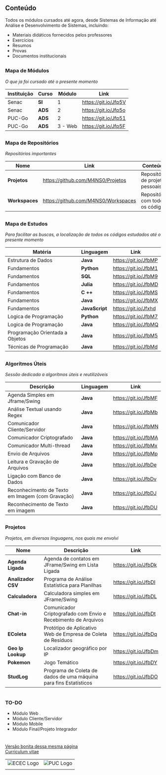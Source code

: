 ## Conteúdo

Todos os módulos cursados até agora, desde Sistemas de Informação até Análise e Desenvolvimento de Sistemas, incluindo:

  + Materiais didáticos fornecidos pelos professores
  + Exercícios
  + Resumos
  + Provas
  + Documentos institucionais

##

### Mapa de Módulos
_O que ja foi cursado até o presente momento_

| Instituição | Curso   | Módulo | Link                 |
| ----------- | ------- | ------ | -------------------- |
| Senac       | **SI**  | 1      | https://git.io/Jfp5V |
| Senac       | **ADS** | 2      | https://git.io/Jfp5o |
| PUC-Go      | **ADS** | 2      | https://git.io/Jfp51 |
| PUC-Go      | **ADS** | 3 - Web| https://git.io/Jfp5F |

##

### Mapa de Repositórios
_Repositórios importantes_

| Nome           | Link                                | Conteúdo                         |
| -------------- | ----------------------------------- | -------------------------------- |
| **Projetos**   | https://github.com/M4NS0/Projetos   | Repositório de projetos pessoais |
| **Workspaces** | https://github.com/M4NS0/Workspaces | Repositório com todos os códigos |

##

### Mapa de Estudos

_Para facilitar as buscas, a localização de todos os códigos estudados até o presente momento_ 

| Matéria                         | Linguagem      | Link                 |
| ------------------------------- | -------------- | -------------------- |
| Estrutura de Dados              | **Java**       | https://git.io/JfbMP |
| Fundamentos                     | **Python**     | https://git.io/JfbM1 |
| Fundamentos                     | **SQL**        | https://git.io/JfbM9 |
| Fundamentos                     | **Julia**      | https://git.io/JfbMD |
| Fundamentos                     | **C ++**       | https://git.io/JfbMS |
| Fundamentos                     | **Java**       | https://git.io/JfbMX |
| Fundamentos                     | **JavaScript** | https://git.io/Jfxhd |
| Logica de Programação           | **Python**     | https://git.io/JfbM7 |
| Logica de Programação           | **Java**       | https://git.io/JfbMQ |
| Programação Orientada a Objetos | **Java**       | https://git.io/JfbM5 |
| Técnicas de Programação         | **Java**       | https://git.io/JfbMd |

##

### Algorítmos Úteis

_Sessão dedicada a algorítmos úteis e reutilizáveis_

| Descrição                                        | Linguagem | Link                 |
| ------------------------------------------------ | --------- | -------------------- |
| Agenda Simples em Jframe/Swing                   | **Java**  | https://git.io/JfbMF |
| Análise Textual usando Regex                     | **Java**  | https://git.io/JfbMb |
| Comunicador Cliente/Servidor                     | **Java**  | https://git.io/JfbMN |
| Comunicador Criptografado                        | **Java**  | https://git.io/JfbMA |
| Comunicador Multi-thread                         | **Java**  | https://git.io/JfbMx |
| Envio de Arquivos                                | **Java**  | https://git.io/JfbMp |
| Leitura e Gravação de Arquivos                   | **Java**  | https://git.io/JfbDe |
| Ligação com Banco de Dados                       | **Java**  | https://git.io/JfbDv |
| Reconhecimento de Texto em Imagem (com Gravação) | **Java**  | https://git.io/JfbDJ |
| Reconhecimento de Texto em imagem                | **Java**  | https://git.io/JfbDU |

##

### Projetos 

_Projetos, em diversas linguagens, nos quais me envolvi_

| Nome               | Descrição                                                         | Link                  |
| ------------------ | ----------------------------------------------------------------- |  -------------------- |
| **Agenda Ligada**  | Agenda de contatos em JFrame/Swing em Lista Ligada                |  https://git.io/JfbDk |
| **Analizador CSV** | Programa de Análise Estatística para Planilhas                    |  https://git.io/JfbDI |
| **Calculadora**    | Calculadora simples em JFrame/Swing                               |  https://git.io/JfbDL |
| **Chat-in**        | Comunicador Criptografado com Envio e Recebimento de Arquivos     |  https://git.io/JfbDt |
| **EColeta**        | Protótipo de Aplicativo Web de Empresa de Coleta de Resíduos      |  https://git.io/JfbDq | 
| **Geo Ip Lookup**  | Localizador geográfico por IP                                     |  https://git.io/JfbDm |
| **Pokemon**        | Jogo Temático                                                     |  https://git.io/JfbDY |
| **StudLog**        | Programa de Coleta de dados de uma máquina para fins Estatísticos |  https://git.io/JfbDO |

#

### TO-DO



 - Módulo Web   <img src="https://github.com/M4NS0/Matriz.Curricular/blob/master/Tick.pn" alt="test" width="5" height="5">
 - Módulo Cliente/Servidor
 - Módulo Mobile
 - Módulo Final/Projeto Integrador

#

[Versão bonita dessa mesma página](https://m4ns0.github.io/)  
[Curriculum vitae](https://)  

|     |     |
| --- | --- |
|![ECEC Logo](https://github.com/M4NS0/Matriz.Curricular/blob/master/puc.jpg )| ![PUC Logo](https://github.com/M4NS0/Matriz.Curricular/blob/master/Ecec.png) | 
|||   

